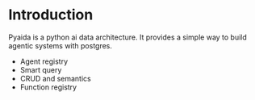 # Introduction

Pyaida is a python ai data architecture. It provides a simple way to build agentic systems with postgres.

- Agent registry
- Smart query
- CRUD and semantics
- Function registry